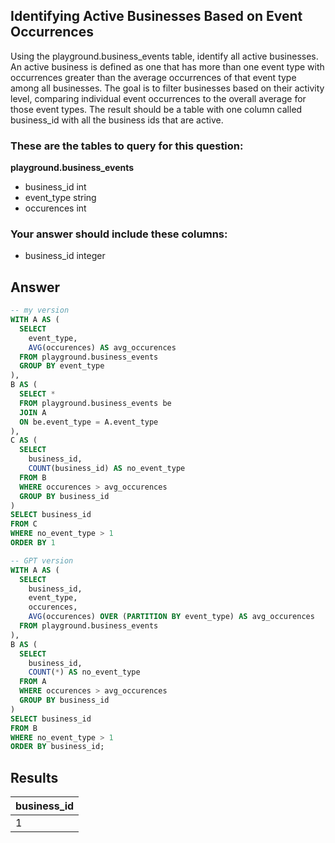 ## Identifying Active Businesses Based on Event Occurrences
 
Using the playground.business_events table, identify all active businesses. An active business is defined as one that has more than one event type with occurrences greater than the average occurrences of that event type among all businesses. The goal is to filter businesses based on their activity level, comparing individual event occurrences to the overall average for those event types. The result should be a table with one column called business_id with all the business ids that are active.

### These are the tables to query for this question:
**playground.business_events**
- business_id int
- event_type string
- occurences int
### Your answer should include these columns:
- business_id integer

## Answer
```sql
-- my version
WITH A AS (
  SELECT
    event_type,
    AVG(occurences) AS avg_occurences
  FROM playground.business_events
  GROUP BY event_type
),
B AS (
  SELECT * 
  FROM playground.business_events be
  JOIN A 
  ON be.event_type = A.event_type
),
C AS (
  SELECT 
    business_id, 
    COUNT(business_id) AS no_event_type
  FROM B
  WHERE occurences > avg_occurences
  GROUP BY business_id
)
SELECT business_id
FROM C
WHERE no_event_type > 1
ORDER BY 1

-- GPT version
WITH A AS (
  SELECT
    business_id,
    event_type,
    occurences,
    AVG(occurences) OVER (PARTITION BY event_type) AS avg_occurences
  FROM playground.business_events
),
B AS (
  SELECT 
    business_id,
    COUNT(*) AS no_event_type
  FROM A
  WHERE occurences > avg_occurences
  GROUP BY business_id
)
SELECT business_id
FROM B
WHERE no_event_type > 1
ORDER BY business_id;
```

## Results
| business_id |
|-------------|
| 1           |
